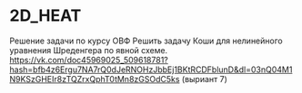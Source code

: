 # 2D_HEAT
Решение задачи по курсу ОВФ
Решить задачу Коши для нелинейного уравнения Шреденгера по явной схеме. https://vk.com/doc45969025_509618781?hash=bfb4z6Ergu7NA7rQ0dJeRNOHzJbbEj1BKtRCDFblunD&dl=03nQ04M1N9KSzGHEIr8zTQZrxQphT0tMn8zGSOdC5ks (выриант 7) 
